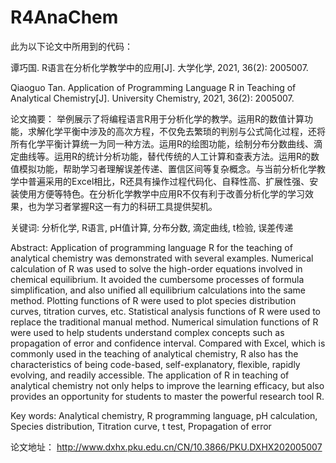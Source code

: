 # R4AnaChem
此为以下论文中所用到的代码：

谭巧国. R语言在分析化学教学中的应用[J]. 大学化学, 2021, 36(2): 2005007.

Qiaoguo Tan. Application of Programming Language R in Teaching of Analytical Chemistry[J]. University Chemistry, 2021, 36(2): 2005007.

论文摘要： 举例展示了将编程语言R用于分析化学的教学。运用R的数值计算功能，求解化学平衡中涉及的高次方程，不仅免去繁琐的判别与公式简化过程，还将所有化学平衡计算统一为同一种方法。运用R的绘图功能，绘制分布分数曲线、滴定曲线等。运用R的统计分析功能，替代传统的人工计算和查表方法。运用R的数值模拟功能，帮助学习者理解误差传递、置信区间等复杂概念。与当前分析化学教学中普遍采用的Excel相比，R还具有操作过程代码化、自释性高、扩展性强、安装使用方便等特色。在分析化学教学中应用R不仅有利于改善分析化学的学习效果，也为学习者掌握R这一有力的科研工具提供契机。

关键词: 分析化学, R语言, pH值计算, 分布分数, 滴定曲线, t检验, 误差传递

Abstract: Application of programming language R for the teaching of analytical chemistry was demonstrated with several examples. Numerical calculation of R was used to solve the high-order equations involved in chemical equilibrium. It avoided the cumbersome processes of formula simplification, and also unified all equilibrium calculations into the same method. Plotting functions of R were used to plot species distribution curves, titration curves, etc. Statistical analysis functions of R were used to replace the traditional manual method. Numerical simulation functions of R were used to help students understand complex concepts such as propagation of error and confidence interval. Compared with Excel, which is commonly used in the teaching of analytical chemistry, R also has the characteristics of being code-based, self-explanatory, flexible, rapidly evolving, and readily accessible. The application of R in teaching of analytical chemistry not only helps to improve the learning efficacy, but also provides an opportunity for students to master the powerful research tool R.

Key words: Analytical chemistry, R programming language, pH calculation, Species distribution, Titration curve, t test, Propagation of error

论文地址：
http://www.dxhx.pku.edu.cn/CN/10.3866/PKU.DXHX202005007
